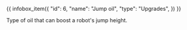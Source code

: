 {{ infobox_item({
	"id": 6,
	"name": "Jump oil",
	"type": "Upgrades",
}) }}

Type of oil that can boost a robot's jump height.
